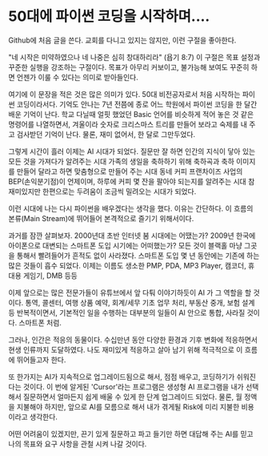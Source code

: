 # 50대에 파이썬 코딩을 시작하며....

Github에 처음 글을 쓴다. 
교회를 다니고 있지는 않지만, 이런 구절을 좋아한다. 

"네 시작은 미약하였으나 네 나중은 심히 창대하리라" (욥기 8:7) 
이 구절은 목표 설정과 꾸준한 실행을 강조하는 구절이다. 
목표가 아무리 커보이고, 불가능해 보여도 꾸준히 하면 언젠가 이룰 수 있다는 의미로 받아들인다. 

여기에 이 문장을 적은 것은 많은 의미가 있다. 
50대 비전공자로서 처음 시작하는 파이썬 코딩이라서다. 
기억도 안나는 7년 전쯤에 종로 어느 학원에서 파이썬 코딩을 한 달간 배운 기억이 난다. 학교 다닐때 얼핏 했었던 Basic 언어를 비슷하게 적어 놓은 것 같은
명령어를 나열하면서, 겨울이라 숫자로 크리스마스 트리를 만들어 보라고 숙제를 내 주고 검사받던 기억이 난다. 
물론, 재미 없어서, 한 달로 그만두었다. 

그렇게 시간이 흘러 이제는 AI 시대가 되었다. 
질문만 잘 하면 인간의 지식이 닿아 있는 모든 것을 가져다가 알려주는 시대 
가족의 생일을 축하하기 위해 축하곡과 축하 이미지를 만들어 달라고 하면 맞춤형으로 만들어 주는 시대
동네 커피 프랜차이즈 사업의 BEP(손익분기점)이 언제이며, 하루에 커피 몇 잔을 팔아야 되는지를 알려주는 시대
참 재미있지만 한편으로는 두려움이 조금씩 밀려오는 시대가 되었다. 

이런 시대에 나는 다시 파이썬을 배우겠다는 생각을 했다. 
이유는 간단하다. 이 흐름의 본류(Main Stream)에 뛰어들어 본격적으로 즐기기 위해서이다. 

과거를 잠깐 살펴보자. 
2000년대 초반 인터넷 붐 시대에는 어땠는가? 
2009년 한국에 아이폰으로 대변되는 스마트폰 도입 시기에는 어떠했는가? 
모든 것이 블랙홀 마냥 그곳을 통해서 빨려들어가 흔적도 없이 사라졌다. 
스마트폰 도입 몇 년 동안에는 기존에 하는 많은 것들이 흡수 되었다. 
이제는 이름도 생소한 PMP, PDA, MP3 Player, 캠코더, 휴대용 게임기, DMB 등등 

이제 앞으로는 많은 전문가들이 유튜브에서 앞 다퉈 이야기하듯이 AI 가 그 역할을 할 것이다. 
통역, 콜센터, 여행 상품 예약, 회계/세무 기초 업무 처리, 부동산 중개, 보험 설계 등 
반복적이면서, 기본적인 일을 수행하는 대부분의 일들이 AI 안으로 통합, 사라질 것이다. 스마트폰 처럼. 

그러나, 인간은 적응의 동물이다. 
수십만년 동안 다양한 환경과 기후 변화에 적응하면서 현생 인류까지 도달하였다. 
나도 재미있게 적응하고 살아 남기 위해 적극적으로 이 흐름에 뛰어들고자 한다. 

또 한가지는 AI가 지속적으로 업그레이드됨으로 해서, 
점점 배우고, 코딩하기가 쉬워진다는 것이다. 이 번에 알게된 'Cursor'라는 프로그램은 생성형 AI 프로그램을 내가 선택해서 질문하면서
얼마든지 쉽게 배울 수 있게 한 단계 업그레이드 되었다. 
물론, 월 정액을 지불해야 하지만, 앞으로 AI를 모름으로 해서 내가 겪게될 Risk에 미리 지불한 비용이라고 생각한다. 

어떤 어려움이 있겠지만, 끈기 있게 질문하고 파고 들기만 하면 대답해 주는 AI를 믿고 
나의 목표와 요구 사항을 관철 시켜 나갈 것이다. 





